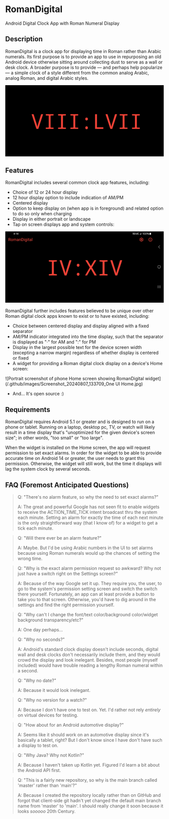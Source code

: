 # RomanDigital

Android Digital Clock App with Roman Numeral Display

## Description

RomanDigital is a clock app for displaying time in Roman rather than Arabic numerals.
Its first purpose is to provide an app to use in repurposing an old Android device otherwise sitting
around collecting dust to serve as a wall or desk clock. A broader purpose is to provide — and
perhaps help popularize — a simple clock of a style different from the
common analog Arabic, analog Roman, and digital Arabic styles.

![Landscape screenshot of phone showing RomanDigital app displaying time as VIII:LVII](/.github/images/Screenshot_20240703_205732_RomanDigital.jpg)

## Features

RomanDigital includes several common clock app features, including:
* Choice of 12 or 24 hour display
* 12 hour display option to include indication of AM/PM
* Centered display
* Option to keep display on (when app is in foreground) and related option to do so only when charging
* Display in either portrait or landscape
* Tap on screen displays app and system controls:

![Landscape screenshot of phone showing system bars and RomanDigital app displaying time as IV:XIV with toolbar containing gear and info icons](/.github/images/Screenshot_20240726_0_RomanDigital.jpg)

RomanDigital further includes features believed to be unique over other Roman digital clock apps
known to exist or to have existed, including:
* Choice between centered display and display aligned with a fixed separator
* AM/PM indicator integrated into the time display, such that the separator is displayed as "·" for AM and ":" for PM
* Display in the largest possible text for the device screen width (excepting a narrow margin) regardless of whether display is centered or fixed
* A widget for providing a Roman digital clock display on a device's Home screen:

![Portrait screenshot of phone Home screen showing RomanDigital widget](/.github/images/Screenshot_20240807_133709_One UI Home.jpg)

* And... It's open source :)

## Requirements

RomanDigital requires Android 5.1 or greater and is designed to run on a phone or tablet. Running on
a laptop, desktop pc, TV, or watch will likely result in a time display that's "unoptimized for the
given device's screen size"; in other words, "too small" or "too large".

When the widget is installed on the Home screen, the app will request permission to set exact alarms.
In order for the widget to be able to provide accurate time on Android 14 or greater, the user needs
to grant this permission. Otherwise, the widget will still work, but the time it displays
will lag the system clock by several seconds.

## FAQ (Foremost Anticipated Questions)

> Q: "There's no alarm feature, so why the need to set exact alarms?"
> 
> A: The great and powerful Google has not seen fit to enable widgets to receive the ACTION_TIME_TICK intent broadcast thru the system each minute. Setting an alarm for exactly the time of each next minute is the only straightforward way (that I know of) for a widget to get a tick each minute. 

> Q: "Will there ever be an alarm feature?"
> 
> A: Maybe. But I'd be using Arabic numbers in the UI to set alarms because using Roman numerals would up the chances of setting the wrong time.  

> Q: "Why is the exact alarm permission request so awkward? Why not just have a switch right on the Settings screen?"
> 
> A: Because of the way Google set it up. They require you, the user, to go to the system's permission setting screen and switch the switch there yourself. Fortunately, an app can at least provide a button to take you to that screen. Otherwise, you'd have to dig around in the settings and find the right permission yourself.

> Q: "Why can't I change the font/text color/background color/widget background transparency/etc?"
> 
> A: One day perhaps...

> Q: "Why no seconds?"
> 
> A: Android's standard clock display doesn't include seconds, digital wall and desk clocks don't necessarily include them, and they would crowd the display and look inelegant. Besides, most people (myself included) would have trouble reading a lengthy Roman numeral within a second.

> Q: "Why no date?"
> 
> A: Because it would look inelegant.

> Q: "Why no version for a watch?"
> 
> A: Because I don't have one to test on. Yet. I'd rather not rely *entirely* on virtual devices for testing.

> Q: "How about for an Android automotive display?"
> 
> A: Seems like it should work on an automotive display since it's basically a tablet, right? But I don't know since I have don't have such a display to test on.

> Q: "Why Java? Why not Kotlin?"
> 
> A: Because I haven't taken up Kotlin yet. Figured I'd learn a bit about the Android API first.

> Q: "This is a fairly new repository, so why is the main branch called 'master' rather than 'main'?"
> 
> A: Because I created the repository locally rather than on GitHub and forgot that client-side git hadn't yet changed the default main branch name from 'master' to 'main'. I should really change it soon because it looks *sooooo* 20th Century.